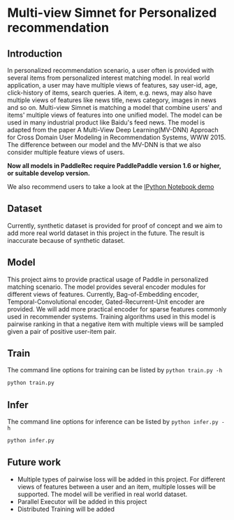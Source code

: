 # Multi-view Simnet for Personalized recommendation

## Introduction
In personalized recommendation scenario, a user often is provided with several items from personalized interest matching model. In real world application, a user may have multiple views of features, say user-id, age, click-history of items, search queries. A item, e.g. news, may also have multiple views of features like news title, news category, images in news and so on. Multi-view Simnet is matching a model that combine users' and items' multiple views of features into one unified model. The model can be used in many industrial product like Baidu's feed news. The model is adapted from the paper A Multi-View Deep Learning(MV-DNN) Approach for Cross Domain User Modeling in Recommendation Systems, WWW 2015. The difference between our model and the MV-DNN is that we also consider multiple feature views of users.

**Now all models in PaddleRec require PaddlePaddle version 1.6 or higher, or suitable develop version.**

We also recommend users to take a look at the [IPython Notebook demo](https://aistudio.baidu.com/aistudio/projectDetail/122294)

## Dataset
Currently, synthetic dataset is provided for proof of concept and we aim to add more real world dataset in this project in the future. The result is inaccurate because of synthetic dataset.


## Model
This project aims to provide practical usage of Paddle in personalized matching scenario. The model provides several encoder modules for different views of features. Currently, Bag-of-Embedding encoder, Temporal-Convolutional encoder, Gated-Recurrent-Unit encoder are provided. We will add more practical encoder for sparse features commonly used in recommender systems. Training algorithms used in this model is pairwise ranking in that a negative item with multiple views will be sampled given a pair of positive user-item pair.

## Train
The command line options for training can be listed by `python train.py -h`
```bash
python train.py
```

## Infer
The command line options for inference can be listed by `python infer.py -h`
```bash
python infer.py
```

## Future work
- Multiple types of pairwise loss will be added in this project. For different views of features between a user and an item, multiple losses will be supported. The model will be verified in real world dataset.
- Parallel Executor will be added in this project
- Distributed Training will be added
